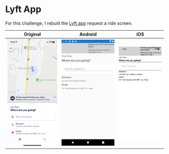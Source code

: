 # Lyft App

For this challenge, I rebuilt the [Lyft app](https://apps.apple.com/us/app/lyft/id529379082) request a ride screen.

Original | Android | iOS
--- | --- | ---
![](./screenshots/original.jpeg) | ![](./screenshots/android.png) | ![](./screenshots/ios.png)
